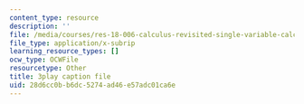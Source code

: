 ```yaml
---
content_type: resource
description: ''
file: /media/courses/res-18-006-calculus-revisited-single-variable-calculus-fall-2010/28d6cc0bb6dc5274ad46e57adc01ca6e_rXOGLlKuvzU.vtt
file_type: application/x-subrip
learning_resource_types: []
ocw_type: OCWFile
resourcetype: Other
title: 3play caption file
uid: 28d6cc0b-b6dc-5274-ad46-e57adc01ca6e
---
```

